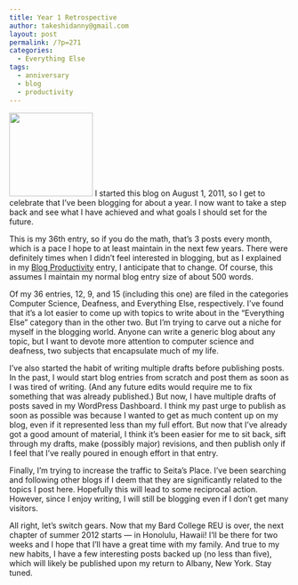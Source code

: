 ```yaml
---
title: Year 1 Retrospective
author: takeshidanny@gmail.com
layout: post
permalink: /?p=271
categories:
  - Everything Else
tags:
  - anniversary
  - blog
  - productivity
---
```

<a href="http://seitad.wordpress.com/2012/07/29/one-year-retrospective/1year/" rel="attachment wp-att-371"><img class="alignright size-thumbnail wp-image-371" title="1Year" alt="" src="http://www.seitad.com/wp-content/uploads/2012/07/1year.jpg?w=150" width="150" height="150" /></a> I started this blog on August 1, 2011, so I get to celebrate that I&#8217;ve been blogging for about a year. I now want to take a step back and see what I have achieved and what goals I should set for the future.

This is my 36th entry, so if you do the math, that&#8217;s 3 posts every month, which is a pace I hope to at least maintain in the next few years. There were definitely times when I didn&#8217;t feel interested in blogging, but as I explained in my [Blog Productivity][1] entry, I anticipate that to change. Of course, this assumes I maintain my normal blog entry size of about 500 words.

Of my 36 entries, 12, 9, and 15 (including this one) are filed in the categories Computer Science, Deafness, and Everything Else, respectively. I&#8217;ve found that it&#8217;s a lot easier to come up with topics to write about in the &#8220;Everything Else&#8221; category than in the other two. But I&#8217;m trying to carve out a niche for myself in the blogging world. Anyone can write a generic blog about any topic, but I want to devote more attention to computer science and deafness, two subjects that encapsulate much of my life.

I&#8217;ve also started the habit of writing multiple drafts before publishing posts. In the past, I would start blog entries from scratch and post them as soon as I was tired of writing. (And any future edits would require me to fix something that was already published.) But now, I have multiple drafts of posts saved in my WordPress Dashboard. I think my past urge to publish as soon as possible was because I wanted to get as much content up on my blog, even if it represented less than my full effort. But now that I&#8217;ve already got a good amount of material, I think it&#8217;s been easier for me to sit back, sift through my drafts, make (possibly major) revisions, and then publish only if I feel that I&#8217;ve really poured in enough effort in that entry.

Finally, I&#8217;m trying to increase the traffic to Seita&#8217;s Place. I&#8217;ve been searching and following other blogs if I deem that they are significantly related to the topics I post here. Hopefully this will lead to some reciprocal action. However, since I enjoy writing, I will still be blogging even if I don&#8217;t get many visitors.

All right, let&#8217;s switch gears. Now that my Bard College REU is over, the next chapter of summer 2012 starts &#8212; in Honolulu, Hawaii! I&#8217;ll be there for two weeks and I hope that I&#8217;ll have a great time with my family. And true to my new habits, I have a few interesting posts backed up (no less than five), which will likely be published upon my return to Albany, New York. Stay tuned.

 [1]: http://seitad.wordpress.com/2012/07/02/blog-productivity/
